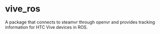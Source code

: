 # vive_ros
A package that connects to steamvr through openvr and provides tracking information for HTC Vive devices in ROS.
